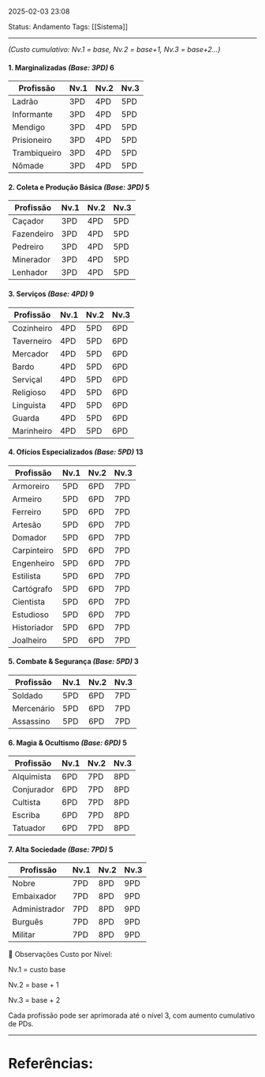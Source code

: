 2025-02-03 23:08

Status: Andamento
Tags: [[Sistema]]

---
_(Custo cumulativo: Nv.1 = base, Nv.2 = base+1, Nv.3 = base+2...)_

#### **1. Marginalizadas** _(Base: 3PD)_ 6

| **Profissão** | **Nv.1** | **Nv.2** | **Nv.3** |
| ------------- | -------- | -------- | -------- |
| Ladrão        | 3PD      | 4PD      | 5PD      |
| Informante    | 3PD      | 4PD      | 5PD      |
| Mendigo       | 3PD      | 4PD      | 5PD      |
| Prisioneiro   | 3PD      | 4PD      | 5PD      |
| Trambiqueiro  | 3PD      | 4PD      | 5PD      |
| Nômade        | 3PD      | 4PD      | 5PD      |


#### **2. Coleta e Produção Básica** _(Base: 3PD)_ 5

| **Profissão** | **Nv.1** | **Nv.2** | **Nv.3** |
| ------------- | -------- | -------- | -------- |
| Caçador       | 3PD      | 4PD      | 5PD      |
| Fazendeiro    | 3PD      | 4PD      | 5PD      |
| Pedreiro      | 3PD      | 4PD      | 5PD      |
| Minerador     | 3PD      | 4PD      | 5PD      |
| Lenhador      | 3PD      | 4PD      | 5PD      |


#### **3. Serviços** _(Base: 4PD)_ 9

| **Profissão** | **Nv.1** | **Nv.2** | **Nv.3** |
| ------------- | -------- | -------- | -------- |
| Cozinheiro    | 4PD      | 5PD      | 6PD      |
| Taverneiro    | 4PD      | 5PD      | 6PD      |
| Mercador      | 4PD      | 5PD      | 6PD      |
| Bardo         | 4PD      | 5PD      | 6PD      |
| Serviçal      | 4PD      | 5PD      | 6PD      |
| Religioso     | 4PD      | 5PD      | 6PD      |
| Linguista     | 4PD      | 5PD      | 6PD      |
| Guarda        | 4PD      | 5PD      | 6PD      |
| Marinheiro    | 4PD      | 5PD      | 6PD      |


#### **4. Ofícios Especializados** _(Base: 5PD)_ 13

| **Profissão** | **Nv.1** | **Nv.2** | **Nv.3** |
| ------------- | -------- | -------- | -------- |
| Armoreiro     | 5PD      | 6PD      | 7PD      |
| Armeiro       | 5PD      | 6PD      | 7PD      |
| Ferreiro      | 5PD      | 6PD      | 7PD      |
| Artesão       | 5PD      | 6PD      | 7PD      |
| Domador       | 5PD      | 6PD      | 7PD      |
| Carpinteiro   | 5PD      | 6PD      | 7PD      |
| Engenheiro    | 5PD      | 6PD      | 7PD      |
| Estilista     | 5PD      | 6PD      | 7PD      |
| Cartógrafo    | 5PD      | 6PD      | 7PD      |
| Cientista     | 5PD      | 6PD      | 7PD      |
| Estudioso     | 5PD      | 6PD      | 7PD      |
| Historiador   | 5PD      | 6PD      | 7PD      |
| Joalheiro     | 5PD      | 6PD      | 7PD      |


#### **5. Combate & Segurança** _(Base: 5PD)_ 3

| **Profissão** | **Nv.1** | **Nv.2** | **Nv.3** |
| ------------- | -------- | -------- | -------- |
| Soldado       | 5PD      | 6PD      | 7PD      |
| Mercenário    | 5PD      | 6PD      | 7PD      |
| Assassino     | 5PD      | 6PD      | 7PD      |

#### **6. Magia & Ocultismo** _(Base: 6PD)_ 5

| **Profissão** | **Nv.1** | **Nv.2** | **Nv.3** |
| ------------- | -------- | -------- | -------- |
| Alquimista    | 6PD      | 7PD      | 8PD      |
| Conjurador    | 6PD      | 7PD      | 8PD      |
| Cultista      | 6PD      | 7PD      | 8PD      |
| Escriba       | 6PD      | 7PD      | 8PD      |
| Tatuador      | 6PD      | 7PD      | 8PD      |


#### **7. Alta Sociedade** _(Base: 7PD)_ 5

| **Profissão** | **Nv.1** | **Nv.2** | **Nv.3** |
| ------------- | -------- | -------- | -------- |
| Nobre         | 7PD      | 8PD      | 9PD      |
| Embaixador    | 7PD      | 8PD      | 9PD      |
| Administrador | 7PD      | 8PD      | 9PD      |
| Burguês       | 7PD      | 8PD      | 9PD      |
| Militar       | 7PD      | 8PD      | 9PD      |

📌 Observações
Custo por Nível:

Nv.1 = custo base

Nv.2 = base + 1

Nv.3 = base + 2

Cada profissão pode ser aprimorada até o nível 3, com aumento cumulativo de PDs.



---
# Referências:
